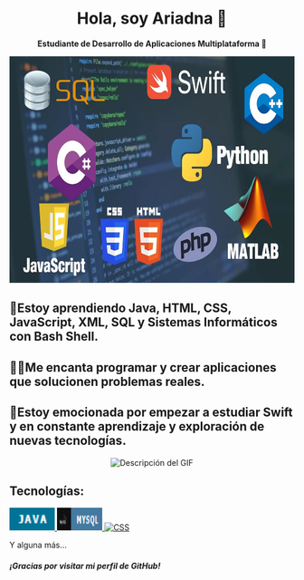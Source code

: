 <h1 align="center">Hola, soy Ariadna 👋</h1>

<p align="center">
  <strong>Estudiante de Desarrollo de Aplicaciones Multiplataforma 🚀</strong>
</p>

<p align="center">
  <img src="https://raw.githubusercontent.com/Ariadnaa20/Ariadnaa20/main/lenguaje_portada%20(1).webp" alt="Tecnologías" width="1000" height="400 border-radius="30"">
</p>

<h2 align="left">
  🌱Estoy aprendiendo Java, HTML, CSS, JavaScript, XML, SQL y Sistemas Informáticos con Bash Shell.
</h2>

<h2 align="left">
  👩‍💻Me encanta programar y crear aplicaciones que solucionen problemas reales.
</h2>

<h2 align="left">
  🚀Estoy emocionada por empezar a estudiar Swift y en constante aprendizaje y exploración de nuevas tecnologías.
</h2>

<p align="center">
  <img src="URL-del-GIF" alt="Descripción del GIF" width="300" height="200"/>
</p>

<h2 align="left">Tecnologías:</h2>

<p align="left">
  <!-- Enlace a tu repositorio de Java o perfil de Java -->
  <a href="URL_DEL_REPOSITORIO_JAVA">
    <img src="java.png" alt="Java" width="80" height="40"/>
  </a>
  <!-- Repite el proceso para cada tecnología -->
  <a href="https://github.com/Ariadnaa20/BASE-DE-DADES.git">
    <img src="sql.png" alt="HTML" width="80" height="40"/>
  </a>
  <a href="URL_DEL_REPOSITORIO_CSS">
    <img src="URL_DE_LA_IMAGEN_CSS" alt="CSS" width="40" height="40"/>
  </a>
  <!-- ...y así con el resto de tecnologías -->
</p>

<p align="left">Y alguna más...</p>

<h5 align="left">¡Gracias por visitar mi perfil de GitHub!</h5>



